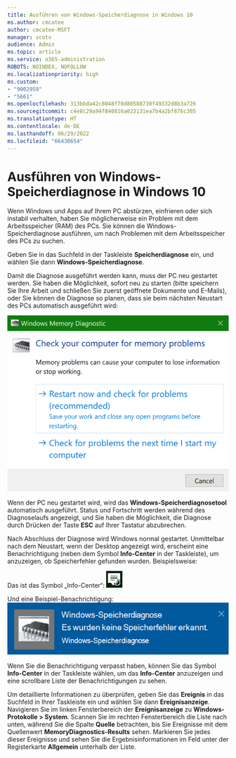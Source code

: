 ```yaml
---
title: Ausführen von Windows-Speicherdiagnose in Windows 10
ms.author: cmcatee
author: cmcatee-MSFT
manager: scotv
audience: Admin
ms.topic: article
ms.service: o365-administration
ROBOTS: NOINDEX, NOFOLLOW
ms.localizationpriority: high
ms.custom:
- "9002959"
- "5661"
ms.openlocfilehash: 313bbda42c8048f78d80588730f49332d8b3a726
ms.sourcegitcommit: c4e8c29a94f840816a023131ea7b4a2bf876c305
ms.translationtype: HT
ms.contentlocale: de-DE
ms.lasthandoff: 06/29/2022
ms.locfileid: "66430654"
---
```

# <a name="run-windows-memory-diagnostics-in-windows-10"></a>Ausführen von Windows-Speicherdiagnose in Windows 10

Wenn Windows und Apps auf Ihrem PC abstürzen, einfrieren oder sich instabil verhalten, haben Sie möglicherweise ein Problem mit dem Arbeitsspeicher (RAM) des PCs. Sie können die Windows-Speicherdiagnose ausführen, um nach Problemen mit dem Arbeitsspeicher des PCs zu suchen.

Geben Sie in das Suchfeld in der Taskleiste **Speicherdiagnose** ein, und wählen Sie dann **Windows-Speicherdiagnose**. 

Damit die Diagnose ausgeführt werden kann, muss der PC neu gestartet werden. Sie haben die Möglichkeit, sofort neu zu starten (bitte speichern Sie Ihre Arbeit und schließen Sie zuerst geöffnete Dokumente und E-Mails), oder Sie können die Diagnose so planen, dass sie beim nächsten Neustart des PCs automatisch ausgeführt wird:

![Windows-Speicherdiagnose](media/windows-memory-diagnostic.png)

Wenn der PC neu gestartet wird, wird das **Windows-Speicherdiagnosetool** automatisch ausgeführt. Status und Fortschritt werden während des Diagnoselaufs angezeigt, und Sie haben die Möglichkeit, die Diagnose durch Drücken der Taste **ESC** auf Ihrer Tastatur abzubrechen.

Nach Abschluss der Diagnose wird Windows normal gestartet. Unmittelbar nach dem Neustart, wenn der Desktop angezeigt wird, erscheint eine Benachrichtigung (neben dem Symbol **Info-Center** in der Taskleiste), um anzuzeigen, ob Speicherfehler gefunden wurden. Beispielsweise:

Das ist das Symbol „Info-Center“: ![Symbol „Info-Center“](media/action-center-icon.png) 

Und eine Beispiel-Benachrichtigung: ![Keine Speicherfehler](media/no-memory-errors.png)

Wenn Sie die Benachrichtigung verpasst haben, können Sie das Symbol **Info-Center** in der Taskleiste wählen, um das **Info-Center** anzuzeigen und eine scrollbare Liste der Benachrichtigungen zu sehen.

Um detaillierte Informationen zu überprüfen, geben Sie das **Ereignis** in das Suchfeld in Ihrer Taskleiste ein und wählen Sie dann **Ereignisanzeige**. Navigieren Sie im linken Fensterbereich der **Ereignisanzeige** zu **Windows-Protokolle > System**. Scannen Sie im rechten Fensterbereich die Liste nach unten, während Sie die Spalte **Quelle** betrachten, bis Sie Ereignisse mit dem Quellenwert **MemoryDiagnostics-Results** sehen. Markieren Sie jedes dieser Ereignisse und sehen Sie die Ergebnisinformationen im Feld unter der Registerkarte **Allgemein** unterhalb der Liste.
